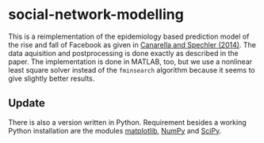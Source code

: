 social-network-modelling
========================

This is a reimplementation of the epidemiology based prediction model of the rise and fall of Facebook as given in [Canarella and Spechler (2014)][princeton]. The data aquisition and postprocessing is done exactly as described in the paper. The implementation is done in MATLAB, too, but we use a nonlinear least square solver instead of the `fminsearch` algorithm because it seems to give slightly better results.

## Update

There is also a version written in Python. Requirement besides a working Python installation are the modules [matplotlib][matplotlib], [NumPy][numpy] and [SciPy][scipy].

[matplotlib]: http://matplotlib.org/
[numpy]: http://www.numpy.org/
[princeton]: http://arxiv.org/pdf/1401.4208v1.pdf
[scipy]: http://www.scipy.org/
